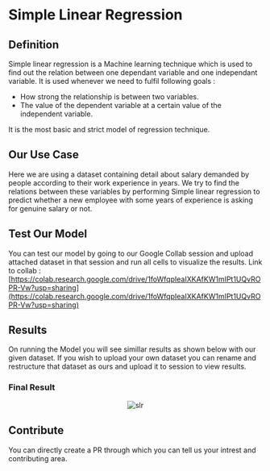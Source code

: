 # Simple Linear Regression

## Definition

Simple linear regression is a Machine learning technique which is used to find out the relation between one dependant variable and one independant variable. 
It is used whenever we need to fulfil following goals :

  - How strong the relationship is between two variables.
  - The value of the dependent variable at a certain value of the independent variable. 

It is the most basic and strict model of regression technique.

## Our Use Case

Here we are using a dataset containing detail about salary demanded by people according to their work experience in years.
We try to find the relations between these variables by performing Simple linear regression to predict whether a new employee with some years of experience is asking
for genuine salary or not.

## Test Our Model

You can test our model by going to our Google Collab session and upload attached dataset in that session and run all cells to visualize the results.
Link to collab : [https://colab.research.google.com/drive/1foWfqpIeaIXKAfKW1mIPt1UQvROPR-Vw?usp=sharing](https://colab.research.google.com/drive/1foWfqpIeaIXKAfKW1mIPt1UQvROPR-Vw?usp=sharing)

## Results 

On running the Model you will see simillar results as shown below with our given dataset. If you wish to upload your own dataset you can rename and restructure that dataset as ours and upload it to session to view results.

### Final Result

<p align="center"><img src="docs/img/simple_linear.png" alt="slr"></p>

## Contribute

You can directly create a PR through which you can tell us your intrest and contributing area.

